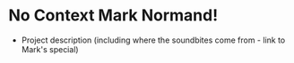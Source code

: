 # No Context Mark Normand!

- Project description (including where the soundbites come from - link to Mark's special)
